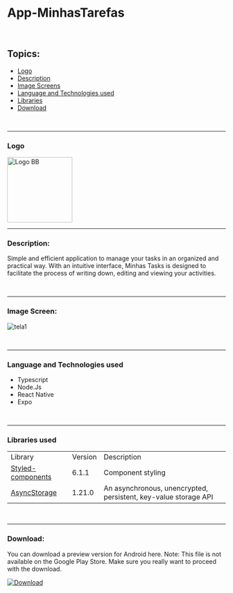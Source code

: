 # App-MinhasTarefas

<br/>

## Topics:

- [Logo](#logo)
- [Description](#description)
- [Image Screens](#image-screens)
- [Language and Technologies used](#language-technologies)
- [Libraries](#libraries)
- [Download](#download)

<br/>

_______________________________________________________________________________________________________________________________________________________________________________________

### Logo <a name="logo"></a>

<img src="https://github.com/felipesllopes/App-MinhasTarefas/assets/99768939/0108796f-2a5e-43de-814a-dbb4c4d25a25" alt="Logo BB" width="150" height="150">

<br/>

_______________________________________________________________________________________________________________________________________________________________________________________

### Description: <a name="description"></a>

Simple and efficient application to manage your tasks in an organized and practical way. With an intuitive interface, Minhas Tasks is designed to facilitate the process of writing down, editing and viewing your activities.

<br/>

_______________________________________________________________________________________________________________________________________________________________________________________

### Image Screen: <a name="image-screens"> </a>

![tela1](https://github.com/felipesllopes/App-MinhasTarefas/assets/99768939/0bae3645-0860-4172-86da-428e260c9b35)

<br/>

_______________________________________________________________________________________________________________________________________________________________________________________

### Language and Technologies used <a name="language-technologies"></a>

- Typescript
- Node.Js
- React Native
- Expo

<br/>

_______________________________________________________________________________________________________________________________________________________________________________________

### Libraries used <a name="libraries"></a>

<table>
    <tr>
        <td>Library</td>
        <td>Version</td>
        <td>Description</td>
    </tr>
    <tr>
        <td>
            <a href="https://styled-components.com/" target="_blank">Styled-components</a>
        </td>
        <td>6.1.1</td>
        <td>Component styling</td>
    </tr>
      <tr>
        <td>
            <a href="https://docs.expo.dev/versions/latest/sdk/async-storage/" target="_blank">AsyncStorage</a>
        </td>
        <td>1.21.0</td>
        <td>An asynchronous, unencrypted, persistent, key-value storage API</td>
    </tr>
</table>


<br/>

_______________________________________________________________________________________________________________________________________________________________________________________
 ### Download:

 You can download a preview version for Android here. Note: This file is not available on the Google Play Store. Make sure you really want to proceed with the download.
 
 [![Download](https://img.shields.io/badge/Download-07C160?style=for-the-badge&logo=download&logoColor=white)]()
